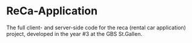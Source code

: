# ReCa-Application
The full client- and server-side code for the reca (rental car application) project, developed in the year #3 at the GBS St.Gallen.
